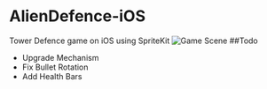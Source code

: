 AlienDefence-iOS
================
Tower Defence game on iOS using SpriteKit
![Game Scene](https://github.com/viperfx/AlienDefense-iOS/raw/master/screenshots/Screenshot%202014.07.28%2017.29.43.png)
##Todo
* Upgrade Mechanism
* Fix Bullet Rotation
* Add Health Bars
